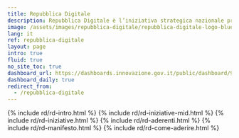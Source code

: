 ```yaml
---
title: Repubblica Digitale
description: Repubblica Digitale è l’iniziativa strategica nazionale promossa dal Dipartimento per la trasformazione digitale della Presidenza del Consiglio dei ministri per contrastare ogni forma di divario digitale di carattere culturale.
image: /assets/images/repubblica-digitale/repubblica-digitale-logo-blue-twitter-summary-large-image.png
lang: it
ref: repubblica-digitale
layout: page
intro: true
fluid: true
no_site_toc: true
dashboard_url: https://dashboards.innovazione.gov.it/public/dashboard/91eb75f5-f214-4653-9282-2f83082f9c38
dashboard_daily: true
redirect_from:
  - /repubblica-digitale
---
```


{% include rd/rd-intro.html %}
{% include rd/rd-iniziative-mid.html %}
{% include rd/rd-iniziative.html %}
{% include rd/rd-aderenti.html %}
{% include rd/rd-manifesto.html %}
{% include rd/rd-come-aderire.html %}
